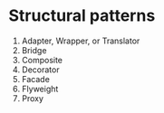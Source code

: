 # Structural patterns

1. Adapter, Wrapper, or Translator
2. Bridge
3. Composite
4. Decorator
5. Facade
6. Flyweight
7. Proxy
